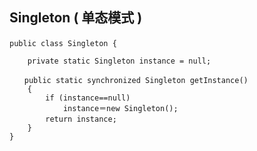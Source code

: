 ## Singleton ( 单态模式 ) ##

    public class Singleton { 　　
    
        private static Singleton instance = null;
    
    　　public static synchronized Singleton getInstance()
        {
            if (instance==null)
                instance＝new Singleton();
            return instance; 　　
        } 
    }  
    